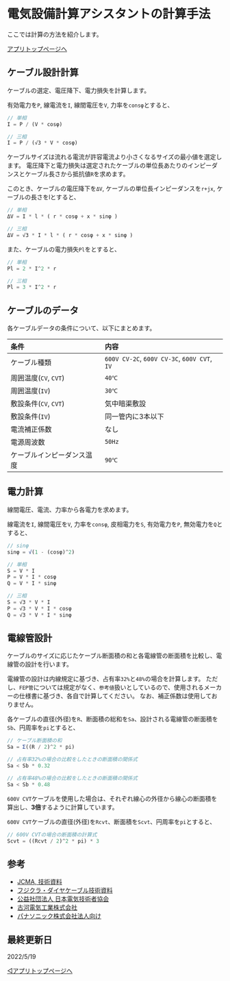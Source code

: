 # 電気設備計算アシスタントの計算手法

ここでは計算の方法を紹介します。

[アプリトップページへ](./home.md)

## ケーブル設計計算

ケーブルの選定、電圧降下、電力損失を計算します。

有効電力を`P`, 線電流を`I`, 線間電圧を`V`, 力率を`consφ`とすると、

```javascript
// 単相
I = P / (V * cosφ)

// 三相
I = P / (√3 * V * cosφ)
```

ケーブルサイズは流れる電流が許容電流より小さくなるサイズの最小値を選定します。
電圧降下と電力損失は選定されたケーブルの単位長あたりのインピーダンスとケーブル長さから抵抗値`R`を求めます。


このとき、ケーブルの電圧降下を`ΔV`, ケーブルの単位長インピーダンスを`r+jx`, ケーブルの長さをlとすると、


```javascript
// 単相
ΔV = I * l * ( r * cosφ + x * sinφ )

// 三相
ΔV = √3 * I * l * ( r * cosφ + x * sinφ )
```

また、ケーブルの電力損失`Pl`をとすると、

```javascript
// 単相
Pl = 2 * I^2 * r

// 三相
Pl = 3 * I^2 * r
```


## ケーブルのデータ

各ケーブルデータの条件について、以下にまとめます。

|条件|内容|
|:--|:--|
|ケーブル種類|`600V CV-2C`, `600V CV-3C`, `600V CVT`, `IV`|
|周囲温度(`CV`, `CVT`)|`40℃`|
|周囲温度(`IV`)|`30℃`|
|敷設条件(`CV`, `CVT`)|気中暗渠敷設|
|敷設条件(`IV`)|同一管内に3本以下|
|電流補正係数|なし|
|電源周波数|`50Hz`|
|ケーブルインピーダンス温度|`90℃`|





## 電力計算

線間電圧、電流、力率から各電力を求めます。

線電流を`I`, 線間電圧を`V`, 力率を`consφ`, 皮相電力を`S`, 有効電力を`P`, 無効電力を`Q`とすると、


```javascript
// sinφ
sinφ = √(1 - (cosφ)^2)

// 単相
S = V * I
P = V * I * cosφ
Q = V * I * sinφ

// 三相
S = √3 * V * I
P = √3 * V * I * cosφ
Q = √3 * V * I * sinφ
```


## 電線管設計

ケーブルのサイズに応じたケーブル断面積の和と各電線管の断面積を比較し、電線管の設計を行います。

電線管の設計は内線規定に基づき、占有率`32%`と`48%`の場合を計算します。
ただし、`FEP管`については規定がなく、`参考値`扱いとしているので、使用されるメーカーの仕様書に基づき、各自で計算してください。
なお、補正係数は使用しておりません。

各ケーブルの直径(外径)を`R`、断面積の総和を`Sa`、設計される電線管の断面積を`Sb`、円周率を`pi`とすると、


```javascript
// ケーブル断面積の和
Sa = Σ((R / 2)^2 * pi)

// 占有率32%の場合の比較をしたときの断面積の関係式
Sa < Sb * 0.32

// 占有率48%の場合の比較をしたときの断面積の関係式
Sa < Sb * 0.48
```

`600V CVT`ケーブルを使用した場合は、それぞれ線心の外径から線心の断面積を算出し、**3倍**するように計算しています。

`600V CVT`ケーブルの直径(外径)を`Rcvt`、断面積を`Scvt`、円周率を`pi`とすると、

```javascript
// 600V CVTの場合の断面積の計算式
Scvt = ((Rcvt / 2)^2 * pi) * 3
```


## 参考

- [JCMA, 技術資料](https://www.jcma2.jp/gijutsu/shiryou/index.html)
- [フジクラ・ダイヤケーブル技術資料](https://www.fujikura-dia.co.jp/tech/)
- [公益社団法人 日本電気技術者協会](https://jeea.or.jp/course/)
- [古河電気工業株式会社](https://www.furukawa.co.jp/)
- [パナソニック株式会社法人向け](https://www2.panasonic.biz/jp/)


## 最終更新日

2022/5/19


[◁アプリトップページへ](./home.md)
